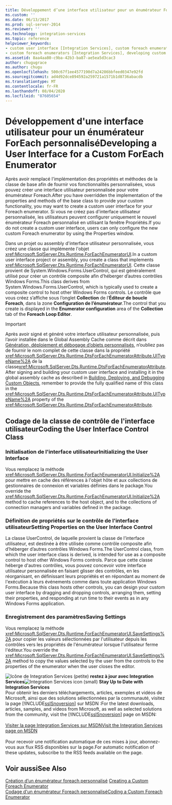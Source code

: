 ```yaml
---
title: Développement d’une interface utilisateur pour un énumérateur ForEach personnalisé | Microsoft Docs
ms.custom: ''
ms.date: 06/13/2017
ms.prod: sql-server-2014
ms.reviewer: ''
ms.technology: integration-services
ms.topic: reference
helpviewer_keywords:
- custom user interface [Integration Services], custom foreach enumerators
- custom foreach enumerators [Integration Services], developing custom user interface
ms.assetid: 8aa4aa80-c9ba-42b3-ba87-ae5ea5d3cac3
author: chugugrace
ms.author: chugu
ms.openlocfilehash: 500c67f1ee4577190d7a24286bbfeed0347e92fd
ms.sourcegitcommit: ad4d92dce894592a259721a1571b1d8736abacdb
ms.translationtype: MT
ms.contentlocale: fr-FR
ms.lasthandoff: 08/04/2020
ms.locfileid: "87605654"
---
```

# <a name="developing-a-user-interface-for-a-custom-foreach-enumerator"></a><span data-ttu-id="ef1cb-102">Développement d'une interface utilisateur pour un énumérateur ForEach personnalisé</span><span class="sxs-lookup"><span data-stu-id="ef1cb-102">Developing a User Interface for a Custom ForEach Enumerator</span></span>
  <span data-ttu-id="ef1cb-103">Après avoir remplacé l'implémentation des propriétés et méthodes de la classe de base afin de fournir vos fonctionnalités personnalisées, vous pouvez créer une interface utilisateur personnalisée pour votre énumérateur Foreach.</span><span class="sxs-lookup"><span data-stu-id="ef1cb-103">After you have overridden the implementation of the properties and methods of the base class to provide your custom functionality, you may want to create a custom user interface for your Foreach enumerator.</span></span> <span data-ttu-id="ef1cb-104">Si vous ne créez pas d'interface utilisateur personnalisée, les utilisateurs peuvent configurer uniquement le nouvel énumérateur Foreach personnalisé en utilisant la fenêtre Propriétés.</span><span class="sxs-lookup"><span data-stu-id="ef1cb-104">If you do not create a custom user interface, users can only configure the new custom Foreach enumerator by using the Properties window.</span></span>  
  
 <span data-ttu-id="ef1cb-105">Dans un projet ou assembly d'interface utilisateur personnalisée, vous créez une classe qui implémente l'objet <xref:Microsoft.SqlServer.Dts.Runtime.ForEachEnumeratorUI>.</span><span class="sxs-lookup"><span data-stu-id="ef1cb-105">In a custom user interface project or assembly, you create a class that implements <xref:Microsoft.SqlServer.Dts.Runtime.ForEachEnumeratorUI>.</span></span> <span data-ttu-id="ef1cb-106">Cette classe provient de System.Windows.Forms.UserControl, qui est généralement utilisé pour créer un contrôle composite afin d’héberger d’autres contrôles Windows Forms.</span><span class="sxs-lookup"><span data-stu-id="ef1cb-106">This class derives from System.Windows.Forms.UserControl, which is typically used to create a composite control to host other Windows Forms controls.</span></span> <span data-ttu-id="ef1cb-107">Le contrôle que vous créez s’affiche sous l’onglet **Collection** de l’**Éditeur de boucle Foreach**, dans la zone **Configuration de l’énumérateur**.</span><span class="sxs-lookup"><span data-stu-id="ef1cb-107">The control that you create is displayed in the **Enumerator configuration** area of the **Collection** tab of the **Foreach Loop Editor**.</span></span>  
  
> [!IMPORTANT]  
>  <span data-ttu-id="ef1cb-108">Après avoir signé et généré votre interface utilisateur personnalisée, puis l’avoir installée dans le Global Assembly Cache comme décrit dans [Génération, déploiement et débogage d’objets personnalisés](../building-deploying-and-debugging-custom-objects.md), n’oubliez pas de fournir le nom complet de cette classe dans la propriété <xref:Microsoft.SqlServer.Dts.Runtime.DtsForEachEnumeratorAttribute.UITypeName%2A> de la classe<xref:Microsoft.SqlServer.Dts.Runtime.DtsForEachEnumeratorAttribute>.</span><span class="sxs-lookup"><span data-stu-id="ef1cb-108">After signing and building your custom user interface and installing it in the global assembly cache as described in [Building, Deploying, and Debugging Custom Objects](../building-deploying-and-debugging-custom-objects.md), remember to provide the fully qualified name of this class in the <xref:Microsoft.SqlServer.Dts.Runtime.DtsForEachEnumeratorAttribute.UITypeName%2A> property of the <xref:Microsoft.SqlServer.Dts.Runtime.DtsForEachEnumeratorAttribute>.</span></span>  
  
## <a name="coding-the-user-interface-control-class"></a><span data-ttu-id="ef1cb-109">Codage de la classe de contrôle de l'interface utilisateur</span><span class="sxs-lookup"><span data-stu-id="ef1cb-109">Coding the User Interface Control Class</span></span>  
  
### <a name="initializing-the-user-interface"></a><span data-ttu-id="ef1cb-110">Initialisation de l'interface utilisateur</span><span class="sxs-lookup"><span data-stu-id="ef1cb-110">Initializing the User Interface</span></span>  
 <span data-ttu-id="ef1cb-111">Vous remplacez la méthode <xref:Microsoft.SqlServer.Dts.Runtime.ForEachEnumeratorUI.Initialize%2A> pour mettre en cache des références à l'objet hôte et aux collections de gestionnaires de connexion et variables définies dans le package.</span><span class="sxs-lookup"><span data-stu-id="ef1cb-111">You override the <xref:Microsoft.SqlServer.Dts.Runtime.ForEachEnumeratorUI.Initialize%2A> method to cache references to the host object, and to the collections of connection managers and variables defined in the package.</span></span>  
  
### <a name="setting-properties-on-the-user-interface-control"></a><span data-ttu-id="ef1cb-112">Définition de propriétés sur le contrôle de l'interface utilisateur</span><span class="sxs-lookup"><span data-stu-id="ef1cb-112">Setting Properties on the User Interface Control</span></span>  
 <span data-ttu-id="ef1cb-113">La classe UserControl, de laquelle provient la classe de l’interface utilisateur, est destinée à être utilisée comme contrôle composite afin d’héberger d’autres contrôles Windows Forms.</span><span class="sxs-lookup"><span data-stu-id="ef1cb-113">The UserControl class, from which the user interface class is derived, is intended for use as a composite control to host other Windows Forms controls.</span></span> <span data-ttu-id="ef1cb-114">Parce que cette classe héberge d'autres contrôles, vous pouvez concevoir votre interface utilisateur personnalisée en faisant glisser des contrôles, en les réorganisant, en définissant leurs propriétés et en répondant au moment de l'exécution à leurs événements comme dans toute application Windows Forms.</span><span class="sxs-lookup"><span data-stu-id="ef1cb-114">Because this class hosts other controls, you can design your custom user interface by dragging and dropping controls, arranging them, setting their properties, and responding at run time to their events as in any Windows Forms application.</span></span>  
  
### <a name="saving-settings"></a><span data-ttu-id="ef1cb-115">Enregistrement des paramètres</span><span class="sxs-lookup"><span data-stu-id="ef1cb-115">Saving Settings</span></span>  
 <span data-ttu-id="ef1cb-116">Vous remplacez la méthode <xref:Microsoft.SqlServer.Dts.Runtime.ForEachEnumeratorUI.SaveSettings%2A> pour copier les valeurs sélectionnées par l'utilisateur depuis les contrôles vers les propriétés de l'énumérateur lorsque l'utilisateur ferme l'éditeur.</span><span class="sxs-lookup"><span data-stu-id="ef1cb-116">You override the <xref:Microsoft.SqlServer.Dts.Runtime.ForEachEnumeratorUI.SaveSettings%2A> method to copy the values selected by the user from the controls to the properties of the enumerator when the user closes the editor.</span></span>  
  
<span data-ttu-id="ef1cb-117">![Icône de Integration Services (petite)](../../media/dts-16.gif "Icône Integration Services (petite)")  **restez à jour avec Integration Services**</span><span class="sxs-lookup"><span data-stu-id="ef1cb-117">![Integration Services icon (small)](../../media/dts-16.gif "Integration Services icon (small)")  **Stay Up to Date with Integration Services**</span></span><br /> <span data-ttu-id="ef1cb-118">Pour obtenir les derniers téléchargements, articles, exemples et vidéos de Microsoft, ainsi que des solutions sélectionnées par la communauté, visitez la page [!INCLUDE[ssISnoversion](../../../includes/ssisnoversion-md.md)] sur MSDN :</span><span class="sxs-lookup"><span data-stu-id="ef1cb-118">For the latest downloads, articles, samples, and videos from Microsoft, as well as selected solutions from the community, visit the [!INCLUDE[ssISnoversion](../../../includes/ssisnoversion-md.md)] page on MSDN:</span></span><br /><br /> [<span data-ttu-id="ef1cb-119">Visiter la page Integration Services sur MSDN</span><span class="sxs-lookup"><span data-stu-id="ef1cb-119">Visit the Integration Services page on MSDN</span></span>](https://go.microsoft.com/fwlink/?LinkId=136655)<br /><br /> <span data-ttu-id="ef1cb-120">Pour recevoir une notification automatique de ces mises à jour, abonnez-vous aux flux RSS disponibles sur la page.</span><span class="sxs-lookup"><span data-stu-id="ef1cb-120">For automatic notification of these updates, subscribe to the RSS feeds available on the page.</span></span>  
  
## <a name="see-also"></a><span data-ttu-id="ef1cb-121">Voir aussi</span><span class="sxs-lookup"><span data-stu-id="ef1cb-121">See Also</span></span>  
 <span data-ttu-id="ef1cb-122">[Création d’un énumérateur foreach personnalisé](creating-a-custom-foreach-enumerator.md) </span><span class="sxs-lookup"><span data-stu-id="ef1cb-122">[Creating a Custom Foreach Enumerator](creating-a-custom-foreach-enumerator.md) </span></span>  
 [<span data-ttu-id="ef1cb-123">Codage d'un énumérateur Foreach personnalisé</span><span class="sxs-lookup"><span data-stu-id="ef1cb-123">Coding a Custom Foreach Enumerator</span></span>](coding-a-custom-foreach-enumerator.md)  
  
  
